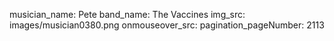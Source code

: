 musician_name: Pete
band_name: The Vaccines
img_src: images/musician0380.png
onmouseover_src: 
pagination_pageNumber: 2113